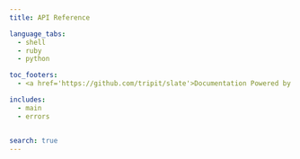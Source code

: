 ```yaml
---
title: API Reference

language_tabs:
  - shell
  - ruby
  - python

toc_footers:
  - <a href='https://github.com/tripit/slate'>Documentation Powered by Slate</a>

includes:
  - main
  - errors


search: true
---
```

